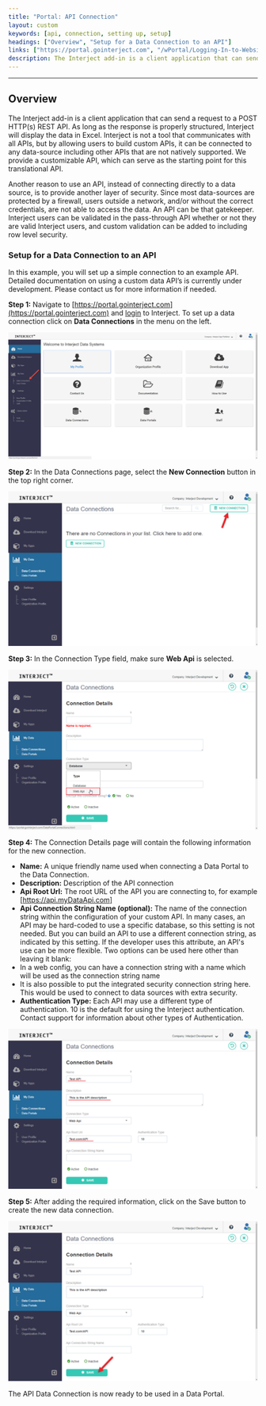 ```yaml
---
title: "Portal: API Connection"
layout: custom
keywords: [api, connection, setting up, setup]
headings: ["Overview", "Setup for a Data Connection to an API"]
links: ["https://portal.gointerject.com", "/wPortal/Logging-In-to-Website-Portal.html"]
description: The Interject add-in is a client application that can send a request to a POST HTTP(s) REST API. As long as the response is properly structured, Interject will display the data in Excel. Interject is not a tool that communicates with all APIs, but by allowing users to build custom APIs, it can be connected to any data-source including other APIs that are not natively supported. We provide a customizable API, which can serve as the starting point for this translational API.
---
```

* * *

## Overview

The Interject add-in is a client application that can send a request to a POST HTTP(s) REST API. As long as the response is properly structured, Interject will display the data in Excel. Interject is not a tool that communicates with all APIs, but by allowing users to build custom APIs, it can be connected to any data-source including other APIs that are not natively supported. We provide a customizable API, which can serve as the starting point for this translational API.

Another reason to use an API, instead of connecting directly to a data source, is to provide another layer of security. Since most data-sources are protected by a firewall, users outside a network, and/or without the correct credentials, are not able to access the data. An API can be that gatekeeper. Interject users can be validated in the pass-through API whether or not they are valid Interject users, and custom validation can be added to including row level security.

### Setup for a Data Connection to an API

In this example, you will set up a simple connection to an example API. Detailed documentation on using a custom data API’s is currently under development. Please contact us for more information if needed.

**Step 1:** Navigate to [https://portal.gointerject.com](https://portal.gointerject.com) and [login](/wPortal/Logging-In-to-Website-Portal.html) to Interject. To set up a data connection click on **Data Connections** in the menu on the left.

![](/images/L-Portal-API/01.png)
<br>

**Step 2:** In the Data Connections page, select the **New Connection** button in the top right corner.

![](/images/L-Portal-API/02.png)
<br>

**Step 3:** In the Connection Type field, make sure **Web Api** is selected.

![](/images/L-Portal-API/03.png)
<br>

**Step 4:** The Connection Details page will contain the following information for the new connection.

 * **Name:** A unique friendly name used when connecting a Data Portal to the Data Connection.
 * **Description:** Description of the API connection
 * **Api Root Url:** The root URL of the API you are connecting to, for example [https://api.myDataApi.com]
 * **Api Connection String Name (optional):** The name of the connection string within the configuration of your custom API. In many cases, an API may be hard-coded to use a specific database, so this setting is not needed. But you can build an API to use a different connection string, as indicated by this setting. If the developer uses this attribute, an API's use can be more flexible. Two options can be used here other than leaving it blank:
 * In a web config, you can have a connection string with a name which will be used as the connection string name
 * It is also possible to put the integrated security connection string here. This would be used to connect to data sources with extra security.
 * **Authentication Type:** Each API may use a different type of authentication. 10 is the default for using the Interject authentication. Contact support for information about other types of Authentication.


![](/images/L-Portal-API/04.png)
<br>

**Step 5:** After adding the required information, click on the Save button to create the new data connection.

![](/images/L-Portal-API/05.png)
<br>

The API Data Connection is now ready to be used in a Data Portal.
